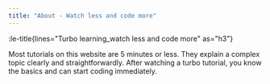 ```yaml
---
title: "About - Watch less and code more"
---
```


:le-title{lines="Turbo learning_watch less and code more" as="h3"}

<section class="max-w-3xl text-xl">
<p>Most tutorials on this website are 5 minutes or less. They explain a complex topic clearly and straightforwardly. After watching a turbo tutorial, you know the basics and can start coding immediately.</p>
</section>
